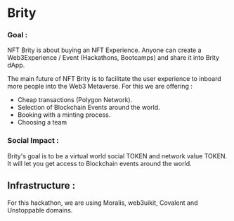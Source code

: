 # Brity 


### Goal : 

NFT Brity is about buying an NFT Experience. Anyone can create a Web3Experience / Event (Hackathons, Bootcamps) and share it into Brity dApp. 

The main future of NFT Brity is to facilitate the user experience to inboard more people into the Web3 Metaverse. For this we are offering :

- Cheap transactions (Polygon Network). 
- Selection of Blockchain Events around the world. 
- Booking with a minting process. 
- Choosing a team 


### Social Impact : 

Brity's goal is to be a virtual world social TOKEN and network value TOKEN. It will let you get access to Blockchain events around the world. 


## Infrastructure : 

For this hackathon, we are using Moralis, web3uikit, Covalent and Unstoppable domains.





